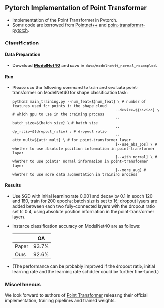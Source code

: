 ## Pytorch Implementation of Point Transformer

- Implementation of the <a href="https://arxiv.org/abs/2012.09164">Point Transformer</a> in Pytorch. 
- Some code are borrowed from [Pointnet++](https://github.com/charlesq34/pointnet2) and [point-transformer-pytorch](https://github.com/lucidrains/point-transformer-pytorch). 

### Classification

#### Data Preparation

- Download [**ModelNet40**](https://shapenet.cs.stanford.edu/media/modelnet40_normal_resampled.zip) and save in `data/modelnet40_normal_resampled`. 

#### Run

- Please use the following command to train and evaluate point-transformer on ModelNet40 for shape classification task:

  ```shell
  python3 main_training.py --num_feat=${num_feat} \ # number of features used for points in the shape cloud
  												 --device=${device} \ # which gpu to use in the training process
  												 --batch_size=${batch_size} \ # batch size
  												 --dp_ratio=${dropout_ratio} \ # dropout ratio
  												 --attn_mult=${attn_mult} \ # for point-transformer layer
  												 [--use_abs_pos] \ # whether to use absolute position information in point-transformer layer
  												 [--with_normal] \ # whether to use points' normal information in point-transformer layer
  												 [--more_aug] # whether to use more data augmentation in training process
  ```

#### Results

- Use SGD with initial learning rate 0.001 and decay by 0.1 in epoch 120 and 160, train for 200 epochs; batch size is set to 16; dropout lyaers are added between each two fully-connected layers with the dropout ratio set to 0.4, using absolute position information in the point-transformer layers. 

- Instance classification accuracy on ModelNet40 are as follows:

  |       | OA    |
  | ----- | ----- |
  | Paper | 93.7% |
  | Ours  | 92.6% |

- (The performance can be probably improved if the dropout ratio, initial learning rate and the learning rate schduler could be further fine-tuned.) 

### Miscellaneous

We look forward to authors of <a href="https://arxiv.org/abs/2012.09164">Point Transformer</a> releasing their official implementation, training pipelines and trained weights.

